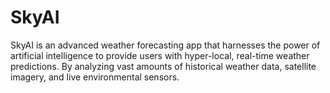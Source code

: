 # SkyAI
SkyAI is an advanced weather forecasting app that harnesses the power of artificial intelligence to provide users with hyper-local, real-time weather predictions. By analyzing vast amounts of historical weather data, satellite imagery, and live environmental sensors.

